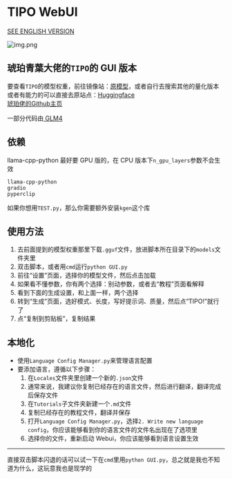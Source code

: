 # TIPO WebUI

[SEE ENGLISH VERSION](README-en.md)

![img.png](img.png)

## 琥珀青葉大佬的`TIPO`的 GUI 版本

要查看`TIPO`的模型权重，前往镜像站：[原模型](https://hf-mirror.com/collections/KBlueLeaf/tipo-66f9108eee826b5daad0d4bf)，或者自行去搜索其他的量化版本  
或者有能力的可以直接去原站点：[Huggingface](https://huggingface.co/collections/KBlueLeaf/tipo-66f9108eee826b5daad0d4bf)  
[琥珀佬的Github主页](https://github.com/KohakuBlueleaf)

一部分代码由[ GLM4 ](https://chatglm.cn/main/alltoolsdetail?lang=zh)

## 依赖

llama-cpp-python 最好要 GPU 版的，在 CPU 版本下`n_gpu_layers`参数不会生效

```
llama-cpp-python
gradio
pyperclip
```

如果你想用`TEST.py`，那么你需要额外安装`kgen`这个库

## 使用方法

1. 去前面提到的模型权重那里下载`.gguf`文件，放进脚本所在目录下的`models`文件夹里
2. 双击脚本，或者用`cmd`运行`python GUI.py`
3. 前往“设置”页面，选择你的模型文件，然后点击加载
4. 如果看不懂参数，你有两个选择：别动参数，或者去“教程”页面看解释
5. 看到下面的生成设置，和上面一样，两个选择
6. 转到“生成”页面，选好模式、长度，写好提示词、质量，然后点“TIPO!”就行了
7. 点“复制到剪贴板”，复制结果

## 本地化

- 使用`Language Config Manager.py`来管理语言配置
- 要添加语言，遵循以下步骤：
    1. 在`Locales`文件夹里创建一个新的`.json`文件
    2. 通常来说，我建议你复制已经存在的语言文件，然后进行翻译，翻译完成后保存文件
    3. 在`Tutorials`子文件夹新建一个`.md`文件
    4. 复制已经存在的教程文件，翻译并保存
    5. 打开`Language Config Manager.py`，选择`2. Write new language config`，你应该能够看到你的语言文件的文件名出现在了选项里
    6. 选择你的文件，重新启动 Webui，你应该能够看到语言设置生效

---

直接双击脚本闪退的话可以试一下在`cmd`里用`python GUI.py`，总之就是我也不知道为什么，这玩意我也是现学的